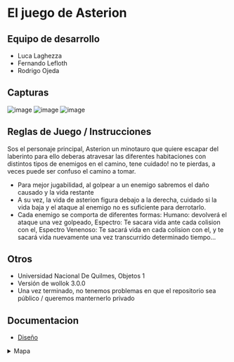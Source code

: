 # El juego de Asterion

## Equipo de desarrollo

- Luca Laghezza
- Fernando Lefloth
- Rodrigo Ojeda

## Capturas
![image](https://github.com/obj1unq/2024s1-tp-grupal-juego-grupo-1-3/assets/65262580/e783519f-4396-4b24-a9e1-fc0b3db5e30f)
![image](https://github.com/obj1unq/2024s1-tp-grupal-juego-grupo-1-3/assets/65262580/976c559e-09da-4562-98a8-58e4ec3a72cb)
![image](https://github.com/obj1unq/2024s1-tp-grupal-juego-grupo-1-3/assets/65262580/3c59b485-35da-40ff-af57-8045f1d9b171)



## Reglas de Juego / Instrucciones

Sos el personaje principal, Asterion un minotauro que quiere escapar del laberinto para ello deberas atravesar las diferentes habitaciones con distintos tipos de enemigos en el camino, tene cuidado! no te pierdas, a veces puede ser confuso el camino a tomar.
* Para mejor jugabilidad, al golpear a un enemigo sabremos el daño causado y la vida restante
* A su vez, la vida de asterion figura debajo a la derecha, cuidado si la vida baja y el ataque al enemigo no es suficiente para derrotarlo.
* Cada enemigo se comporta de diferentes formas: Humano: devolverá el ataque una vez golpeado, Espectro: Te sacara vida ante cada colision con el, Espectro Venenoso: Te sacará vida en cada colision con el, y te sacará vida nuevamente una vez transcurrido determinado tiempo...


## Otros

- Universidad Nacional De Quilmes, Objetos 1
- Versión de wollok 3.0.0
- Una vez terminado, no tenemos problemas en que el repositorio sea público / queremos manternerlo privado

## Documentacion
- [Diseño](https://excalidraw.com/#room=dd65bdac33b1f548a284,Cp8jST4UzYUkIss8L4VWQw)


<details>
<summary>Mapa</summary>
<br>
![mapa](https://github.com/obj1unq/2024s1-tp-grupal-juego-grupo-1-3/assets/163039600/20c3e97a-7a88-4b35-b175-9efb5dcc0fd0)
</details>
